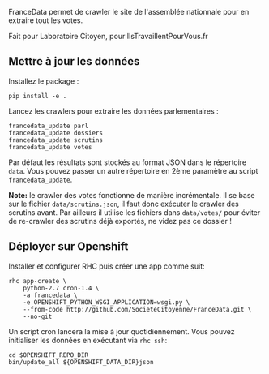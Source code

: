 FranceData permet de crawler le site de l'assemblée nationnale pour en extraire
tout les votes.

Fait pour Laboratoire Citoyen, pour IlsTravaillentPourVous.fr

Mettre à jour les données
-------------------------

Installez le package :

    pip install -e .

Lancez les crawlers pour extraire les données parlementaires :

    francedata_update parl
    francedata_update dossiers
    francedata_update scrutins
    francedata_update votes

Par défaut les résultats sont stockés au format JSON dans le répertoire `data`.
Vous pouvez passer un autre répertoire en 2ème paramètre au script
`francedata_update`.

**Note:** le crawler des votes fonctionne de manière incrémentale.  Il se base
sur le fichier `data/scrutins.json`, il faut donc exécuter le crawler des
scrutins avant.  Par ailleurs il utilise les fichiers dans `data/votes/` pour
éviter de re-crawler des scrutins déjà exportés, ne videz pas ce dossier !

Déployer sur Openshift
----------------------

Installer et configurer RHC puis créer une app comme suit:

    rhc app-create \
        python-2.7 cron-1.4 \
        -a francedata \
        -e OPENSHIFT_PYTHON_WSGI_APPLICATION=wsgi.py \
        --from-code http://github.com/SocieteCitoyenne/FranceData.git \
        --no-git

Un script cron lancera la mise à jour quotidiennement.  Vous pouvez initialiser
les données en exécutant via `rhc ssh`:

    cd $OPENSHIFT_REPO_DIR
    bin/update_all ${OPENSHIFT_DATA_DIR}json

